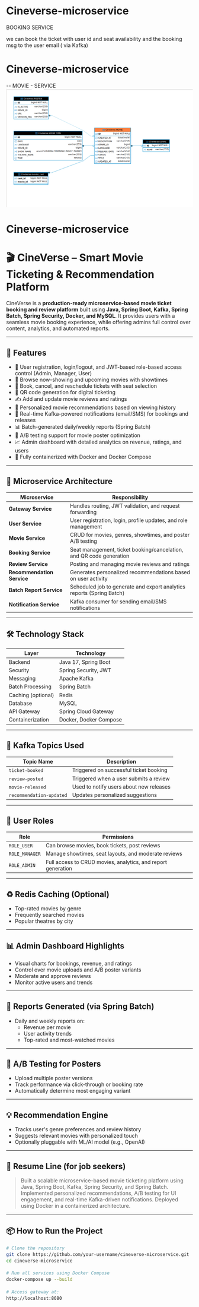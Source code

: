 
# Cineverse-microservice

BOOKING SERVICE


we can book the ticket with user id and seat availability 
and the booking msg to the user email ( via Kafka)


# Cineverse-microservice

-- MOVIE - SERVICE
![img.png](img.png)

# Cineverse-microservice


<!-- 
-- USER - SERVICE

1.In this service we create a new user and register with the application .
2.List the total users 
3.change the password  for existing user 
4.delete user 

-- list the user (GET)
API : http://localhost:8765/user/view-user

-- create a new user (POST)
API : http://localhost:8765/user/register
{
"userName": "tom_h",
"email": "tom.hanks@example.com",
"password": "Tom@0001",
"age": 40,
"firstName": "Tom",
"lastName": "Hanks",
"mobileNumber": "+91 9445566778",
"dateOfBirth": "1984-06-01",
"userType": "REGULAR"
}

-- change the password (PUT)
API : http://localhost:8765/user/change-password?oldPassword=Hari@2001&newPassword=Hari@2002&userName=hari

 -->



# 🎬 CineVerse – Smart Movie Ticketing & Recommendation Platform

CineVerse is a **production-ready microservice-based movie ticket booking and review platform** built using **Java, Spring Boot, Kafka, Spring Batch, Spring Security, Docker, and MySQL**. It provides users with a seamless movie booking experience, while offering admins full control over content, analytics, and automated reports.

---

## 🚀 Features

- 🔐 User registration, login/logout, and JWT-based role-based access control (Admin, Manager, User)
- 🎥 Browse now-showing and upcoming movies with showtimes
- 🎫 Book, cancel, and reschedule tickets with seat selection
- 📱 QR code generation for digital ticketing
- ✍️ Add and update movie reviews and ratings
- 🎯 Personalized movie recommendations based on viewing history
- 📢 Real-time Kafka-powered notifications (email/SMS) for bookings and releases
- 📊 Batch-generated daily/weekly reports (Spring Batch)
- 🧪 A/B testing support for movie poster optimization
- 📈 Admin dashboard with detailed analytics on revenue, ratings, and users
- 🐳 Fully containerized with Docker and Docker Compose

---

## 🧱 Microservice Architecture

| Microservice         | Responsibility                                                                 |
|----------------------|---------------------------------------------------------------------------------|
| **Gateway Service**        | Handles routing, JWT validation, and request forwarding                      |
| **User Service**           | User registration, login, profile updates, and role management               |
| **Movie Service**          | CRUD for movies, genres, showtimes, and poster A/B testing                  |
| **Booking Service**        | Seat management, ticket booking/cancelation, and QR code generation         |
| **Review Service**         | Posting and managing movie reviews and ratings                              |
| **Recommendation Service** | Generates personalized recommendations based on user activity               |
| **Batch Report Service**   | Scheduled job to generate and export analytics reports (Spring Batch)       |
| **Notification Service**   | Kafka consumer for sending email/SMS notifications                          |

---

## 🛠️ Technology Stack

| Layer            | Technology                     |
|------------------|-------------------------------|
| Backend          | Java 17, Spring Boot          |
| Security         | Spring Security, JWT          |
| Messaging        | Apache Kafka                  |
| Batch Processing | Spring Batch                  |
| Caching (optional) | Redis                        |
| Database         | MySQL                         |
| API Gateway      | Spring Cloud Gateway          |
| Containerization | Docker, Docker Compose        |

---

## 🔄 Kafka Topics Used

| Topic Name             | Description                                  |
|------------------------|----------------------------------------------|
| `ticket-booked`        | Triggered on successful ticket booking       |
| `review-posted`        | Triggered when a user submits a review       |
| `movie-released`       | Used to notify users about new releases      |
| `recommendation-updated` | Updates personalized suggestions           |

---

## 👤 User Roles

| Role           | Permissions                                                   |
|----------------|---------------------------------------------------------------|
| `ROLE_USER`    | Can browse movies, book tickets, post reviews                 |
| `ROLE_MANAGER` | Manage showtimes, seat layouts, and moderate reviews          |
| `ROLE_ADMIN`   | Full access to CRUD movies, analytics, and report generation  |

---

## ♻️ Redis Caching (Optional)

- Top-rated movies by genre
- Frequently searched movies
- Popular theatres by city

---

## 📊 Admin Dashboard Highlights

- Visual charts for bookings, revenue, and ratings
- Control over movie uploads and A/B poster variants
- Moderate and approve reviews
- Monitor active users and trends

---

## 📁 Reports Generated (via Spring Batch)

- Daily and weekly reports on:
  - Revenue per movie
  - User activity trends
  - Top-rated and most-watched movies

---

## 🧪 A/B Testing for Posters

- Upload multiple poster versions
- Track performance via click-through or booking rate
- Automatically determine most engaging variant

---

## 💡 Recommendation Engine

- Tracks user's genre preferences and review history
- Suggests relevant movies with personalized touch
- Optionally pluggable with ML/AI model (e.g., OpenAI)

---

## 💼 Resume Line (for job seekers)

> Built a scalable microservice-based movie ticketing platform using Java, Spring Boot, Kafka, Spring Security, and Spring Batch. Implemented personalized recommendations, A/B testing for UI engagement, and real-time Kafka-driven notifications. Deployed using Docker in a containerized architecture.

---

## 📦 How to Run the Project

```bash
# Clone the repository
git clone https://github.com/your-username/cineverse-microservice.git
cd cineverse-microservice

# Run all services using Docker Compose
docker-compose up --build

# Access gateway at:
http://localhost:8080

